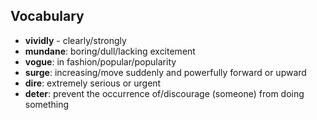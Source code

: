 ## Vocabulary

- **vividly** - clearly/strongly
- **mundane**: boring/dull/lacking excitement
- **vogue**: in fashion/popular/popularity
- **surge**: increasing/move suddenly and powerfully forward or upward
- **dire**: extremely serious or urgent
- **deter**: prevent the occurrence of/discourage (someone) from doing something 
